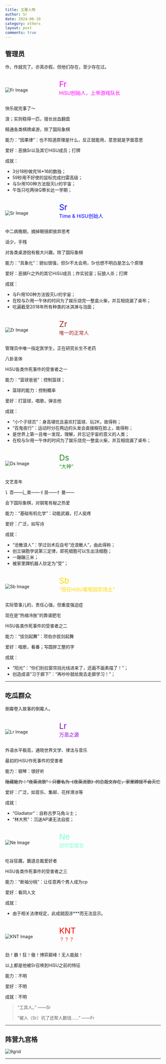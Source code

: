 ```yaml
---
title: 主要人物
author: Sr
date: 2024-06-10
category: others
layout: post
comments: true
---
```


## 管理员

作，作就完了。亦真亦假，但他们存在，至少存在过。



<div style="display: flex; align-items: center;">
    <div style="flex: 1;">
        <br>
        <img src="https://h1su.github.io/assets/Fr-128.png" alt="Fr Image">
    </div>
    <div style="flex: 2; margin-left: 10px;">
        <br>
        <span style="color: #FF00FF; font-size: 26px;">Fr</span><br>
        <span style="color: #FF00FF; font-size: 16px;">HiSU创始人，上帝游戏队长</span>
        <p></p>
    </div>
</div>

快乐就完事了～

浪；实则稳得一匹，擅长丝血翻盘

精通各类棋牌桌游，除了国际象棋

能力：“因果律”：也不知道原理是什么，反正就能用，意思就是字面意思

爱好：恶搞Sr以及其它HiSU成员；打牌

成就：

- 3分18秒做完16*16的数独；
- 59秒用不好使的鼠标完成扫雷高级；
- 与Sr用100种方法毁灭Lr的宇宙；
- 午饭只吃两块Q蒂长达一学期；



<div style="display: flex; align-items: center;">
    <div style="flex: 1;">
        <br>
        <img src="https://h1su.github.io/assets/Sr-128.png" alt="Sr Image">
    </div>
    <div style="flex: 2; margin-left: 10px;">
        <br>
        <span style="color: Blue; font-size: 26px;">Sr</span><br>
        <span style="color: Blue; font-size: 16px;">Time & HiSU创始人</span>
        <p></p>
    </div>
</div>

中二病晚期，摘掉眼镜即放弃思考

话少，手残

对各类桌游抱有极大兴趣，除了国际象棋

能力：“具象化”：貌似很强，但Sr不太会用，Sr也想不明白是怎么个原理

爱好：恶搞Fr之外的其它HiSU成员；炸实验室；玩狼人杀；打牌

成就：
- 与Fr用100种方法毁灭Lr的宇宙；
- 在校与Zr用一午休的时间为了娱乐烧完一整盒火柴，并互相烧漏了桌布；
- 吃遍截至2018年所有种类的冰淇淋与泡面；



<div style="display: flex; align-items: center;">
    <div style="flex: 1;">
        <br>
        <img src="https://h1su.github.io/assets/Zr-128.png" alt="Zr Image">
    </div>
    <div style="flex: 2; margin-left: 10px;">
        <br>
        <span style="color: Brown; font-size: 26px;">Zr</span><br>
        <span style="color: Brown; font-size: 16px;">唯一的正常人</span>
        <p></p>
    </div>
</div>

管理员中唯一指定医学生，正在研究长生不老药

八卦圣体

HiSU各类作死事件的受害者之一

能力：“篮球爸爸”：控制篮球；
  - 篮球的能力：控制概率

爱好：打篮球，唱歌，弹吉他

成就：
- “小个子球员”：身高堪忧且喜欢打篮球、玩2K，故得称；
- “百鬼夜行”：运动时分在两边的头发会直接糊在脸上，故得称；
- 是世界上第一且唯一发现，理解，并忘记宇宙的意义的人类；
- 在校与Sr用一午休的时间为了娱乐烧完一整盒火柴，并互相烧漏了桌布；



<div style="display: flex; align-items: center;">
    <div style="flex: 1;">
        <br>
        <img src="https://h1su.github.io/assets/Ds-128.png" alt="Ds Image">
    </div>
    <div style="flex: 2; margin-left: 10px;">
        <br>
        <span style="color: ForestGreen; font-size: 26px;">Ds</span><br>
        <span style="color: ForestGreen; font-size: 16px;">“大神”</span>
        <p></p>
    </div>
</div>

文艺青年

讠吾——辶束——彳艮——忄曼——

会下国际象棋，对钢笔有秘之热爱

能力：“基础有机化学”：动能武器，打人挺疼

爱好：广泛，如写诗

成就：
- “沧散浪人”：学过剑术后自号“沧浪散人”，由此得称；
- 创立锑胞学说第三定律，即死细胞可以生出活细胞；
- 一蹦蹦三米；
- 被家里蹲机器人钦定为“受”；



<div style="display: flex; align-items: center;">
    <div style="flex: 1;">
        <br>
        <img src="https://h1su.github.io/assets/Sb-128.png" alt="Sb Image">
    </div>
    <div style="flex: 2; margin-left: 10px;">
        <br>
        <span style="color: Gold; font-size: 26px;">Sb</span><br>
        <span style="color: Gold; font-size: 16px;">“现任HiSU葡萄园农场主”</span>
        <p></p>
    </div>
</div>

实际管事儿的，责任心强，但重度强迫症

现在是“热缩冷胀”的靠谱肥宅

HiSU各类作死事件的受害者之二

能力：“拔剑起舞”：项伯亦拔剑起舞

爱好：唱歌，看番；写圆胖工整的字

成就：
- “阳光”：“你们别拉窗帘挡光线进来了，还画不画素描了！”；
- 创造成语“习于廊下”：“再吵吵就给我去走廊学习！”；

---

## 吃瓜群众

倒霉卷入故事的倒霉人。



<div style="display: flex; align-items: center;">
    <div style="flex: 1;">
        <br>
        <img src="https://h1su.github.io/assets/Lr-128.png" alt="Lr Image">
    </div>
    <div style="flex: 2; margin-left: 10px;">
        <br>
        <span style="color: DarkViolet; font-size: 26px;">Lr</span><br>
        <span style="color: DarkViolet; font-size: 16px;">万恶之源</span>
        <p></p>
    </div>
</div>

外语水平极高，通晓世界文学、律法与音乐

最初的HiSU作死事件的受害者

能力：钢琴：很好听

~~隐藏能力：“夜英流歌”：只要名为《夜英流歌》的总裁文存在，家里蹲就不会灭亡~~

爱好：广泛，如音乐、集邮、花样滑冰等

成就：
- “Gladiator”：自称古罗马角斗士；
- “林大熊”：沉迷AP课无法自拔；



<div style="display: flex; align-items: center;">
    <div style="flex: 1;">
        <br>
        <img src="https://h1su.github.io/assets/Ne-128.png" alt="Ne Image">
    </div>
    <div style="flex: 2; margin-left: 10px;">
        <br>
        <span style="color: Aquamarine; font-size: 26px;">Ne</span><br>
        <span style="color: Aquamarine; font-size: 16px;">创作型腐女</span>
        <p></p>
    </div>
</div>

吃谷狂魔，霸道总裁爱好者

HiSU各类作死事件的受害者之三

能力：“断袖分桃”：让任意两个男人成为cp

爱好：看同人文

成就：
- 由于相关法律规定，此成就因涉***而无法显示。



<div style="display: flex; align-items: center;">
    <div style="flex: 1;">
        <br>
        <img src="https://h1su.github.io/assets/KNT-128.png" alt="KNT Image">
    </div>
    <div style="flex: 2; margin-left: 10px;">
        <br>
        <span style="color: #FF0000; font-size: 26px;">KNT</span><br>
        <span style="color: #FF0000; font-size: 16px;">？？？</span>
        <p></p>
    </div>
</div>

劲！霸！狂！傲！博弈巅峰！无人能敌！

以上都是他被Sr召唤到HiSU之前的特征

能力：不明

爱好：不明

成就：不明

>“工具人。” ——Sr
>
>“被人（Sr）坑了还帮人数钱……” ——Fr


---

## 阵营九宫格

![9grid](https://h1su.github.io/assets/9grid.png)

---


<!-- <div id="disqus_thread"></div>
<script>
    /**
    *  RECOMMENDED CONFIGURATION VARIABLES: EDIT AND UNCOMMENT THE SECTION BELOW TO INSERT DYNAMIC VALUES FROM YOUR PLATFORM OR CMS.
    *  LEARN WHY DEFINING THESE VARIABLES IS IMPORTANT: https://disqus.com/admin/universalcode/#configuration-variables    */
    /*
    var disqus_config = function () {
    this.page.url = PAGE_URL;  // Replace PAGE_URL with your page's canonical URL variable
    this.page.identifier = PAGE_IDENTIFIER; // Replace PAGE_IDENTIFIER with your page's unique identifier variable
    };
    */
    (function() { // DON'T EDIT BELOW THIS LINE
    var d = document, s = d.createElement('script');
    s.src = 'https://h1su.disqus.com/embed.js';
    s.setAttribute('data-timestamp', +new Date());
    (d.head || d.body).appendChild(s);
    })();
</script>
<noscript>Please enable JavaScript to view the <a href="https://disqus.com/?ref_noscript">comments powered by Disqus.</a></noscript> -->